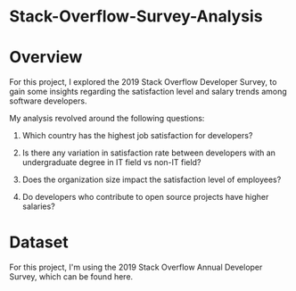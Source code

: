 # Stack-Overflow-Survey-Analysis

# Overview

For this project, I explored the 2019 Stack Overflow Developer Survey, to gain some insights regarding the satisfaction  level and salary trends among software developers. 

My analysis revolved around the following questions:

1. Which country has the highest job satisfaction for developers?

2. Is there any variation in satisfaction rate between developers with an undergraduate degree in IT field vs non-IT field?

3. Does the organization size impact the satisfaction level of employees?

4. Do developers who contribute to open source projects have higher salaries?

# Dataset

For this project, I'm using the 2019 Stack Overflow Annual Developer Survey, which can be found here.
